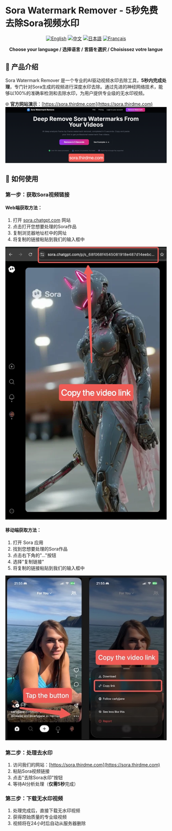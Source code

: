 # Sora Watermark Remover - 5秒免费去除Sora视频水印

<div align="center">

[![English](https://img.shields.io/badge/Language-English-blue.svg)](README-en.md)
[![中文](https://img.shields.io/badge/语言-中文-red.svg)](README-zh.md)
[![日本語](https://img.shields.io/badge/言語-日本語-green.svg)](README-ja.md)
[![Français](https://img.shields.io/badge/Langue-Français-purple.svg)](README-fr.md)

**Choose your language / 选择语言 / 言語を選択 / Choisissez votre langue**

</div>

## 🎯 产品介绍

Sora Watermark Remover 是一个专业的AI驱动视频水印去除工具，**5秒内完成处理**，专门针对Sora生成的视频进行深度水印去除。通过先进的神经网络技术，能够以100%的准确率检测和去除水印，为用户提供专业级的无水印视频。

🌐 **官方网站演示**：[https://sora.thirdme.com](https://sora.thirdme.com)
![官方网站演示](help-images/20251017-235923.jpg)


## 🚀 如何使用

### 第一步：获取Sora视频链接

#### Web端获取方法：
1. 打开 [sora.chatgpt.com](https://sora.chatgpt.com) 网站
2. 点击打开您想要处理的Sora作品
3. 复制浏览器地址栏中的网址
4. 将复制的链接粘贴到我们的输入框中

![Web端操作指南](help-images/web-guide.jpeg)

#### 移动端获取方法：
1. 打开 Sora 应用
2. 找到您想要处理的Sora作品
3. 点击右下角的"..."按钮
4. 选择"复制链接"
5. 将复制的链接粘贴到我们的输入框中

![移动端操作指南](help-images/mobile-guide.jpg)

### 第二步：处理去水印
1. 访问我们的网站：[https://sora.thirdme.com](https://sora.thirdme.com)
2. 粘贴Sora视频链接
3. 点击"去除Sora水印"按钮
4. 等待AI分析处理（**仅需5秒**完成）

### 第三步：下载无水印视频
1. 处理完成后，直接下载无水印视频
2. 获得原始质量的专业级视频
3. 视频将在24小时后自动从服务器删除
